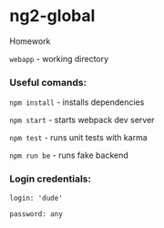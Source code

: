 # ng2-global
Homework

`webapp` - working directory

### Useful comands:

`npm install` - installs dependencies

`npm start` - starts webpack dev server

`npm test` - runs unit tests with karma

`npm run be` - runs fake backend

### Login credentials:

`login: 'dude'`

`password: any`
